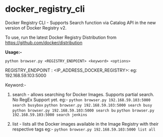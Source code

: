 # docker_registry_cli
Docker Registry CLI - Supports Search function via Catalog API in the new version of Docker Registry v2. 

To use, run the latest Docker Registry Distribution from https://github.com/docker/distribution

**Usage:-**


`python browser.py <REGISTRY_ENDPOINT> <keyword> <options>`


REGISTRY_ENDPOINT : <IP_ADDRESS_DOCKER_REGISTRY>:<PORT> eg: 192.168.59.103:5000

Keyword:-
1. search - allows searching for Docker Images. Supports partial search. No RegEx Support yet. 
eg:-
`python browser.py 192.168.59.103:5000 search busybox`
`python browser.py 192.168.59.103:5000 search busy`
`python browser.py 192.168.59.103:5000 search bu`
`python browser.py 192.168.59.103:5000 search jenkins`


2. list - lists all the Docker images available in the Image Registry with their respective tags 
eg:- 
`python browser.py 192.168.59.103:5000 list all`



